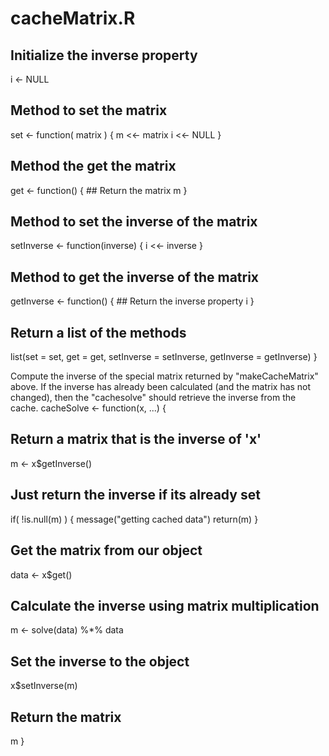 # cacheMatrix.R
## Initialize the inverse property
i <- NULL

## Method to set the matrix
set <- function( matrix ) {
        m <<- matrix
        i <<- NULL
}

## Method the get the matrix
get <- function() {
	## Return the matrix
	m
}

## Method to set the inverse of the matrix
setInverse <- function(inverse) {
    i <<- inverse
}

## Method to get the inverse of the matrix
getInverse <- function() {
    ## Return the inverse property
    i
}

## Return a list of the methods
list(set = set, get = get,
     setInverse = setInverse,
     getInverse = getInverse)
}

Compute the inverse of the special matrix returned by "makeCacheMatrix"
above. If the inverse has already been calculated (and the matrix has not
changed), then the "cachesolve" should retrieve the inverse from the cache.
cacheSolve <- function(x, ...) {

## Return a matrix that is the inverse of 'x'
m <- x$getInverse()

## Just return the inverse if its already set
if( !is.null(m) ) {
        message("getting cached data")
        return(m)
}

## Get the matrix from our object
data <- x$get()

## Calculate the inverse using matrix multiplication
m <- solve(data) %*% data

## Set the inverse to the object
x$setInverse(m)

## Return the matrix
m
}
